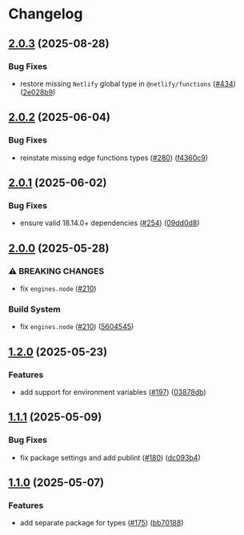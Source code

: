 # Changelog

## [2.0.3](https://github.com/netlify/primitives/compare/types-v2.0.2...types-v2.0.3) (2025-08-28)


### Bug Fixes

* restore missing `Netlify` global type in `@netlify/functions` ([#434](https://github.com/netlify/primitives/issues/434)) ([2e028b9](https://github.com/netlify/primitives/commit/2e028b9cbdc88a61da1641ec9bf30704e2b36220))

## [2.0.2](https://github.com/netlify/primitives/compare/types-v2.0.1...types-v2.0.2) (2025-06-04)


### Bug Fixes

* reinstate missing edge functions types ([#280](https://github.com/netlify/primitives/issues/280)) ([f4360c9](https://github.com/netlify/primitives/commit/f4360c955812e7b96dfb1b0f8112d70496488ee2))

## [2.0.1](https://github.com/netlify/primitives/compare/types-v2.0.0...types-v2.0.1) (2025-06-02)


### Bug Fixes

* ensure valid 18.14.0+ dependencies ([#254](https://github.com/netlify/primitives/issues/254)) ([09dd0d8](https://github.com/netlify/primitives/commit/09dd0d8e1ab0c028eee8715b05307d8961b28463))

## [2.0.0](https://github.com/netlify/primitives/compare/types-v1.2.0...types-v2.0.0) (2025-05-28)


### ⚠ BREAKING CHANGES

* fix `engines.node` ([#210](https://github.com/netlify/primitives/issues/210))

### Build System

* fix `engines.node` ([#210](https://github.com/netlify/primitives/issues/210)) ([5604545](https://github.com/netlify/primitives/commit/56045450d0f6c24988a8956c1946209bda4502bc))

## [1.2.0](https://github.com/netlify/primitives/compare/types-v1.1.1...types-v1.2.0) (2025-05-23)


### Features

* add support for environment variables ([#197](https://github.com/netlify/primitives/issues/197)) ([03878db](https://github.com/netlify/primitives/commit/03878dbfff4e7e379b9d3e4fb6d9d783e66cc2af))

## [1.1.1](https://github.com/netlify/primitives/compare/types-v1.1.0...types-v1.1.1) (2025-05-09)


### Bug Fixes

* fix package settings and add publint ([#180](https://github.com/netlify/primitives/issues/180)) ([dc093b4](https://github.com/netlify/primitives/commit/dc093b4bece80c79b73981602033e60497f87aa4))

## [1.1.0](https://github.com/netlify/primitives/compare/types-v1.0.0...types-v1.1.0) (2025-05-07)


### Features

* add separate package for types ([#175](https://github.com/netlify/primitives/issues/175)) ([bb70188](https://github.com/netlify/primitives/commit/bb7018856ebda7a52ccff291cb306478e2853468))

